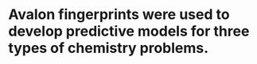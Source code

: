 # Avalon fingerprints were used to develop predictive models for three types of chemistry problems.
